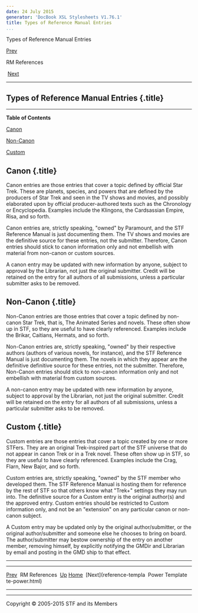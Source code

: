 ```yaml
---
date: 24 July 2015
generator: 'DocBook XSL Stylesheets V1.76.1'
title: Types of Reference Manual Entries
...
```


Types of Reference Manual Entries

[Prev](reference.html) 

RM References

 [Next](reference-template-power.html)

* * * * *

Types of Reference Manual Entries {.title}
---------------------------------

* * * * *

**Table of Contents**

[Canon](reference-entrytypes.html#idp140478695195024)

[Non-Canon](reference-entrytypes.html#idp140478695198048)

[Custom](reference-entrytypes.html#idp140478695201040)

Canon {.title}
-----

Canon entries are those entries that cover a topic defined by official
Star Trek. These are planets, species, and powers that are defined by
the producers of Star Trek and seen in the TV shows and movies, and
possibly elaborated upon by official producer-authored texts such as the
Chronology or Encyclopedia. Examples include the Klingons, the
Cardsassian Empire, Risa, and so forth.

Canon entries are, strictly speaking, "owned" by Paramount, and the STF
Reference Manual is just documenting them. The TV shows and movies are
the definitive source for these entries, not the submitter. Therefore,
Canon entries should stick to canon information only and not embellish
with material from non-canon or custom sources.

A canon entry may be updated with new information by anyone, subject to
approval by the Librarian, not just the original submitter. Credit will
be retained on the entry for all authors of all submissions, unless a
particular submitter asks to be removed.

Non-Canon {.title}
---------

Non-Canon entries are those entries that cover a topic defined by
non-canon Star Trek, that is, The Animated Series and novels. These
often show up in STF, so they are useful to have clearly referenced.
Examples include the Brikar, Caitians, Hermats, and so forth.

Non-Canon entries are, strictly speaking, "owned" by their respective
authors (authors of various novels, for instance), and the STF Reference
Manual is just documenting them. The novels in which they appear are the
definitive definitive source for these entries, not the submitter.
Therefore, Non-Canon entries should stick to non-canon information only
and not embellish with material from custom sources.

A non-canon entry may be updated with new information by anyone, subject
to approval by the Librarian, not just the original submitter. Credit
will be retained on the entry for all authors of all submissions, unless
a particular submitter asks to be removed.

Custom {.title}
------

Custom entries are those entries that cover a topic created by one or
more STFers. They are an original Trek-inspired part of the STF universe
that do not appear in canon Trek or in a Trek novel. These often show up
in STF, so they are useful to have clearly referenced. Examples include
the Crag, Flarn, New Bajor, and so forth.

Custom entries are, strictly speaking, "owned" by the STF member who
developed them. The STF Reference Manual is hosting them for reference
by the rest of STF so that others know what "Trek+" settings they may
run into. The definitive source for a Custom entry is the original
author(s) and the approved entry. Custom entries should be restricted to
Custom information only, and not be an "extension" on any particular
canon or non-canon subject.

A Custom entry may be updated only by the original author/submitter, or
the original author/submitter and someone else he chooses to bring on
board. The author/submitter may bestow ownership of the entry on another
member, removing himself, by explicitly notifying the GMDir and
Librarian by email and posting in the GMD ship to that effect.

* * * * *

  ------------------------ ------------------------ ------------------------
  [Prev](reference.html)   RM References 
  [Up](reference.html)     [Home](../index.html)
   [Next](reference-templa  Power Template
  te-power.html)           
  ------------------------ ------------------------ ------------------------

* * * * *

Copyright © 2005-2015 STF and its Members
